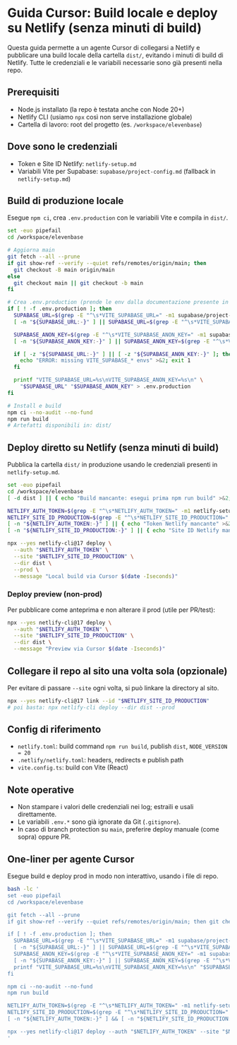 # Guida Cursor: Build locale e deploy su Netlify (senza minuti di build)

Questa guida permette a un agente Cursor di collegarsi a Netlify e pubblicare una build locale della cartella `dist/`, evitando i minuti di build di Netlify. Tutte le credenziali e le variabili necessarie sono già presenti nella repo.

## Prerequisiti
- Node.js installato (la repo è testata anche con Node 20+)
- Netlify CLI (usiamo `npx` così non serve installazione globale)
- Cartella di lavoro: root del progetto (es. `/workspace/elevenbase`)

## Dove sono le credenziali
- Token e Site ID Netlify: `netlify-setup.md`
- Variabili Vite per Supabase: `supabase/project-config.md` (fallback in `netlify-setup.md`)

## Build di produzione locale
Esegue `npm ci`, crea `.env.production` con le variabili Vite e compila in `dist/`.

```bash
set -euo pipefail
cd /workspace/elevenbase

# Aggiorna main
git fetch --all --prune
if git show-ref --verify --quiet refs/remotes/origin/main; then
  git checkout -B main origin/main
else
  git checkout main || git checkout -b main
fi

# Crea .env.production (prende le env dalla documentazione presente in repo)
if [ ! -f .env.production ]; then
  SUPABASE_URL=$(grep -E "^\s*VITE_SUPABASE_URL=" -m1 supabase/project-config.md | sed -E 's/^\s*VITE_SUPABASE_URL=//') || true
  [ -n "${SUPABASE_URL:-}" ] || SUPABASE_URL=$(grep -E "^\s*VITE_SUPABASE_URL=" -m1 netlify-setup.md | sed -E 's/^\s*VITE_SUPABASE_URL=//') || true

  SUPABASE_ANON_KEY=$(grep -E "^\s*VITE_SUPABASE_ANON_KEY=" -m1 supabase/project-config.md | sed -E 's/^\s*VITE_SUPABASE_ANON_KEY=//') || true
  [ -n "${SUPABASE_ANON_KEY:-}" ] || SUPABASE_ANON_KEY=$(grep -E "^\s*VITE_SUPABASE_ANON_KEY=" -m1 netlify-setup.md | sed -E 's/^\s*VITE_SUPABASE_ANON_KEY=//') || true

  if [ -z "${SUPABASE_URL:-}" ] || [ -z "${SUPABASE_ANON_KEY:-}" ]; then
    echo "ERROR: missing VITE_SUPABASE_* envs" >&2; exit 1
  fi

  printf "VITE_SUPABASE_URL=%s\nVITE_SUPABASE_ANON_KEY=%s\n" \
    "$SUPABASE_URL" "$SUPABASE_ANON_KEY" > .env.production
fi

# Install e build
npm ci --no-audit --no-fund
npm run build
# Artefatti disponibili in: dist/
```

## Deploy diretto su Netlify (senza minuti di build)
Pubblica la cartella `dist/` in produzione usando le credenziali presenti in `netlify-setup.md`.

```bash
set -euo pipefail
cd /workspace/elevenbase
[ -d dist ] || { echo "Build mancante: esegui prima npm run build" >&2; exit 1; }

NETLIFY_AUTH_TOKEN=$(grep -E "^\s*NETLIFY_AUTH_TOKEN=" -m1 netlify-setup.md | sed -E 's/^\s*NETLIFY_AUTH_TOKEN=//')
NETLIFY_SITE_ID_PRODUCTION=$(grep -E "^\s*NETLIFY_SITE_ID_PRODUCTION=" -m1 netlify-setup.md | sed -E 's/^\s*NETLIFY_SITE_ID_PRODUCTION=//')
[ -n "${NETLIFY_AUTH_TOKEN:-}" ] || { echo "Token Netlify mancante" >&2; exit 1; }
[ -n "${NETLIFY_SITE_ID_PRODUCTION:-}" ] || { echo "Site ID Netlify mancante" >&2; exit 1; }

npx --yes netlify-cli@17 deploy \
  --auth "$NETLIFY_AUTH_TOKEN" \
  --site "$NETLIFY_SITE_ID_PRODUCTION" \
  --dir dist \
  --prod \
  --message "Local build via Cursor $(date -Iseconds)"
```

### Deploy preview (non-prod)
Per pubblicare come anteprima e non alterare il prod (utile per PR/test):

```bash
npx --yes netlify-cli@17 deploy \
  --auth "$NETLIFY_AUTH_TOKEN" \
  --site "$NETLIFY_SITE_ID_PRODUCTION" \
  --dir dist \
  --message "Preview via Cursor $(date -Iseconds)"
```

## Collegare il repo al sito una volta sola (opzionale)
Per evitare di passare `--site` ogni volta, si può linkare la directory al sito.

```bash
npx --yes netlify-cli@17 link --id "$NETLIFY_SITE_ID_PRODUCTION"
# poi basta: npx netlify-cli deploy --dir dist --prod
```

## Config di riferimento
- `netlify.toml`: build command `npm run build`, publish `dist`, `NODE_VERSION = 20`
- `.netlify/netlify.toml`: headers, redirects e publish path
- `vite.config.ts`: build con Vite (React)

## Note operative
- Non stampare i valori delle credenziali nei log; estraili e usali direttamente.
- Le variabili `.env.*` sono già ignorate da Git (`.gitignore`).
- In caso di branch protection su `main`, preferire deploy manuale (come sopra) oppure PR.

## One-liner per agente Cursor
Esegue build e deploy prod in modo non interattivo, usando i file di repo.

```bash
bash -lc '
set -euo pipefail
cd /workspace/elevenbase

git fetch --all --prune
if git show-ref --verify --quiet refs/remotes/origin/main; then git checkout -B main origin/main; else git checkout main || git checkout -b main; fi

if [ ! -f .env.production ]; then 
  SUPABASE_URL=$(grep -E "^\s*VITE_SUPABASE_URL=" -m1 supabase/project-config.md | sed -E "s/^\s*VITE_SUPABASE_URL=//") || true
  [ -n "${SUPABASE_URL:-}" ] || SUPABASE_URL=$(grep -E "^\s*VITE_SUPABASE_URL=" -m1 netlify-setup.md | sed -E "s/^\s*VITE_SUPABASE_URL=//") || true
  SUPABASE_ANON_KEY=$(grep -E "^\s*VITE_SUPABASE_ANON_KEY=" -m1 supabase/project-config.md | sed -E "s/^\s*VITE_SUPABASE_ANON_KEY=//") || true
  [ -n "${SUPABASE_ANON_KEY:-}" ] || SUPABASE_ANON_KEY=$(grep -E "^\s*VITE_SUPABASE_ANON_KEY=" -m1 netlify-setup.md | sed -E "s/^\s*VITE_SUPABASE_ANON_KEY=//") || true
  printf "VITE_SUPABASE_URL=%s\nVITE_SUPABASE_ANON_KEY=%s\n" "$SUPABASE_URL" "$SUPABASE_ANON_KEY" > .env.production
fi

npm ci --no-audit --no-fund
npm run build

NETLIFY_AUTH_TOKEN=$(grep -E "^\s*NETLIFY_AUTH_TOKEN=" -m1 netlify-setup.md | sed -E "s/^\s*NETLIFY_AUTH_TOKEN=//")
NETLIFY_SITE_ID_PRODUCTION=$(grep -E "^\s*NETLIFY_SITE_ID_PRODUCTION=" -m1 netlify-setup.md | sed -E "s/^\s*NETLIFY_SITE_ID_PRODUCTION=//")
[ -n "${NETLIFY_AUTH_TOKEN:-}" ] && [ -n "${NETLIFY_SITE_ID_PRODUCTION:-}" ]

npx --yes netlify-cli@17 deploy --auth "$NETLIFY_AUTH_TOKEN" --site "$NETLIFY_SITE_ID_PRODUCTION" --dir dist --prod --message "Local build via Cursor $(date -Iseconds)" | cat
'
```